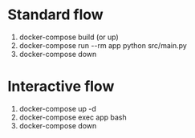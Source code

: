 # Standard flow

1. docker-compose build (or up)
2. docker-compose run --rm app python src/main.py
3. docker-compose down

# Interactive flow

1. docker-compose up -d
2. docker-compose exec app bash
3. docker-compose down
